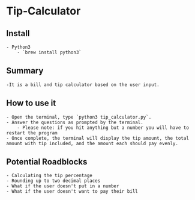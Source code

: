 # Tip-Calculator
## Install
    - Python3 
        - `brew install python3`
## Summary
    -It is a bill and tip calculator based on the user input.
## How to use it
    - Open the terminal, type `python3 tip_calculator.py`.
    - Answer the questions as prompted by the terminal.
        - Please note: if you hit anything but a number you will have to restart the program
    - Once complete, the terminal will display the tip amount, the total amount with tip included, and the amount each should pay evenly.
## Potential Roadblocks
    - Calculating the tip percentage
    - Rounding up to two decimal places
    - What if the user doesn't put in a number
    - What if the user doesn't want to pay their bill